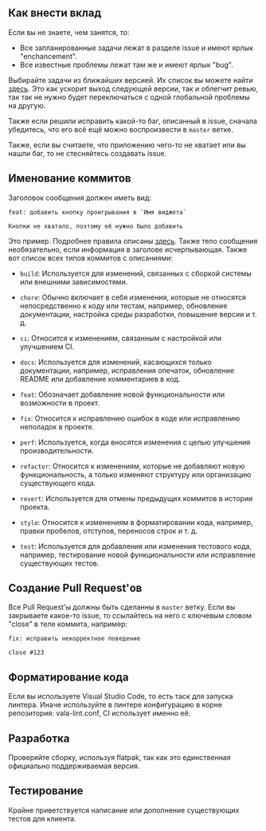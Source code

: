 ## Как внести вклад

Если вы не знаете, чем занятся, то:
* Все запланированные задачи лежат в разделе issue и имеют ярлык "enchancement".
* Все известные проблемы лежат там же и имеют ярлык "bug".

Выбирайте задачи из ближайших версией. Их список вы можете найти [здесь](https://github.com/Rirusha/Cassette/milestones). Это как ускорит выход следующей версии, так и облегчит ревью, так так не нужно будет переключаться с одной глобальной проблемы на другую.

Также если решили исправить какой-то баг, описанный в issue, сначала убедитесь, что его всё ещё можно воспроизвести в `master` ветке.

Также, если вы считаете, что приложению чего-то не хватает или вы нашли баг, то не стесняйтесь создавать issue.

## Именование коммитов
Заголовок сообщения должен иметь вид:
```
feat: добавить кнопку проигрывания в `Имя виджета`

Кнопки не хватало, поэтому её нужно было добавить
```
Это пример. Подробнее правила описаны [здесь](https://github.com/conventional-changelog/commitlint/tree/master/%40commitlint/config-conventional). Также тело сообщения необязательно, если информация в заголове исчерпывающая. Также вот список всех типов коммитов с описаниями:

* `build`: Используется для изменений, связанных с сборкой системы или внешними зависимостями.

* `chore`: Обычно включает в себя изменения, которые не относятся непосредственно к коду или тестам, например, обновление документации, настройка среды разработки, повышение версии и т. д.

* `ci`: Относится к изменениям, связанным с настройкой или улучшением CI.

* `docs`: Используется для изменений, касающихся только документации, например, исправления опечаток, обновление README или добавление комментариев в код.

* `feat`: Обозначает добавление новой функциональности или возможности в проект.

* `fix`: Относится к исправлению ошибок в коде или исправлению неполадок в проекте.

* `perf`: Используется, когда вносятся изменения с целью улучшения производительности.

* `refactor`: Относится к изменениям, которые не добавляют новую функциональность, а только изменяют структуру или организацию существующего кода.

* `revert`: Используется для отмены предыдущих коммитов в истории проекта.

* `style`: Относится к изменениям в форматировании кода, например, правки пробелов, отступов, переносов строк и т. д.

* `test`: Используется для добавления или изменения тестового кода, например, тестирование новой функциональности или исправление существующих тестов.

## Создание Pull Request'ов
Все Pull Request'ы должны быть сделанны в `master` ветку. Если вы закрываете какое-то issue, то ссылайтесь на него с ключевым словом "close" в теле коммита, например:
```
fix: исправить некорректное поведение

close #123
```

## Форматирование кода
Если вы используете Visual Studio Code, то есть таск для запуска линтера. Иначе используйте в линтере конфигурацию в корне репозитория: vala-lint.conf, CI использует именно её.

## Разработка
Проверяйте сборку, используя flatpak, так как это единственная официально поддерживаемая версия.

## Тестирование
Крайне приветствуется написание или дополнение существующих тестов для клиента.
